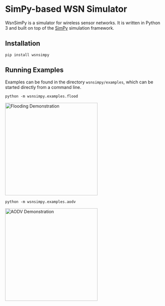 SimPy-based WSN Simulator 
=========================

WsnSimPy is a simulator for wireless sensor networks.  It is written in Python
3 and built on top of the [SimPy](https://simpy.readthedocs.io/en/latest/)
simulation framework.

Installation
------------

    pip install wsnsimpy
    
Running Examples
----------------

Examples can be found in the directory `wsnsimpy/examples`, which can be started
directly from a command line.

    python -m wsnsimpy.examples.flood

<img src="img/flood.png" width="300" height="300" alt="Flooding Demonstration">

    python -m wsnsimpy.examples.aodv

<img src="img/aodv.png" width="300" height="300" alt="AODV Demonstration">
